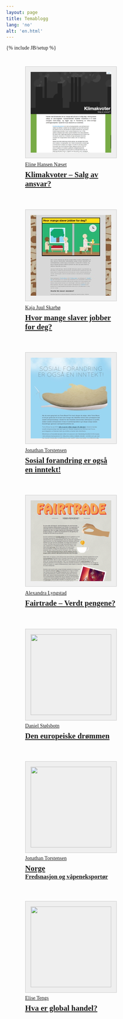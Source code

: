 ```yaml
---
layout: page
title: Temablogg
lang: 'no'
alt: 'en.html'
---
```

{% include JB/setup %}

<nav>
  <ul>
    <li>
      <a href="2013/klimakvoter-salg-av-ansvar/">
        <article>
          <img height="220" width="220" src="assets/thumbs/klimakvoter.jpg" alt="">
          <p>Eline Hansen Næset</p>
          <h1>Klimakvoter – Salg av ansvar?</h1>
        </article>
      </a>
    </li>
    <li>
      <a href="2012/hvor-mange-slaver-jobber-for-deg/">
        <article>
          <img height="220" width="220" src="assets/thumbs/slaves.jpg" alt="">
          <p>Kaja Juul Skarbø</p>
          <h1>Hvor mange slaver jobber for deg?</h1>
        </article>
      </a>
    </li>
    <li>
      <a href="2012/sosial-forandring-er-ogsa-en-inntekt/">
        <article>
          <img height="220" width="220" src="assets/thumbs/social.jpg" alt="">
          <p>Jonathan Torstensen</p>
          <h1>Sosial forandring er også en inntekt!</h1>
        </article>
      </a>
    </li>
    <li>
      <a href="2012/fairtrade-verdt-pengene/">
        <article>
          <img height="220" width="220" src="assets/thumbs/Fairtrade.png" alt="">
          <p>Alexandra Lyngstad</p>
          <h1>Fairtrade – Verdt pengene?</h1>
        </article>
      </a>
    </li>
    <li>
      <a href="2012/den-europeiske-drommen/">
        <article>
          <img height="220" width="220" src="http://i.imgur.com/yUHFy.png" alt="">
          <p>Daniel Stølsbotn</p>
          <h1>Den europeiske drømmen</h1>
        </article>
      </a>
    </li>
    <li>
      <a href="2012/norge-fredsnasjon-og-vaapeneksportoer/">
        <article>
          <img height="220" width="220" src="http://i.imgur.com/FBxQo.png" alt="">
          <p>Jonathan Torstensen</p>
          <h1>Norge</h1>
          <h2>Fredsnasjon og våpeneksportør</h2>
        </article>
      </a>
    </li>
    <li>
      <a href="2012/hva-er-global-handel/">
        <article>
          <img src="http://i.imgur.com/AyDvv.png" height="220" width="220" alt="">
          <p>Elise Tengs</p>
          <h1>Hva er global handel?</h1>
        </article>
      </a>
    </li>
  </ul>
</nav>





<!-- I am lazy -->
<style type="text/css">
  h1, h2, p {
    font-family: 'Oxygen';
  }
  .page-header h1 {
    font-size: 3em;
  }
  nav {
    text-align: justify;
  }
  nav a:hover {
    text-decoration: none;
  }
  nav a img {
    border: 1px solid #ccc;
    padding: 1em;
    background: #efefef;
    -ms-transition: box-shadow .3s;
    -moz-transition: box-shadow .3s;
    -webkit-transition: box-shadow .3s;
    -o-transition: box-shadow .3s;
    transition: box-shadow .3s;
  }

  nav article {
    width: 250px;
    text-align: left;

  }

  nav article p {
    margin: .5em 0;
  }

  nav article h1 {
    font-size: 1.5em;
    margin: 0;
    line-height: 1.2em;
  }
  nav article h2 {
    font-size: 1.2em;
    margin: 0;
    line-height: 1.2em;
  }

  nav ul {
    margin: 0;
  }

  nav li {
    display: inline-block;
    vertical-align: top;
    margin: 2em;
  }

  article:hover img {
    box-shadow: 0 0 15px #1cd2dc;
  }

</style>